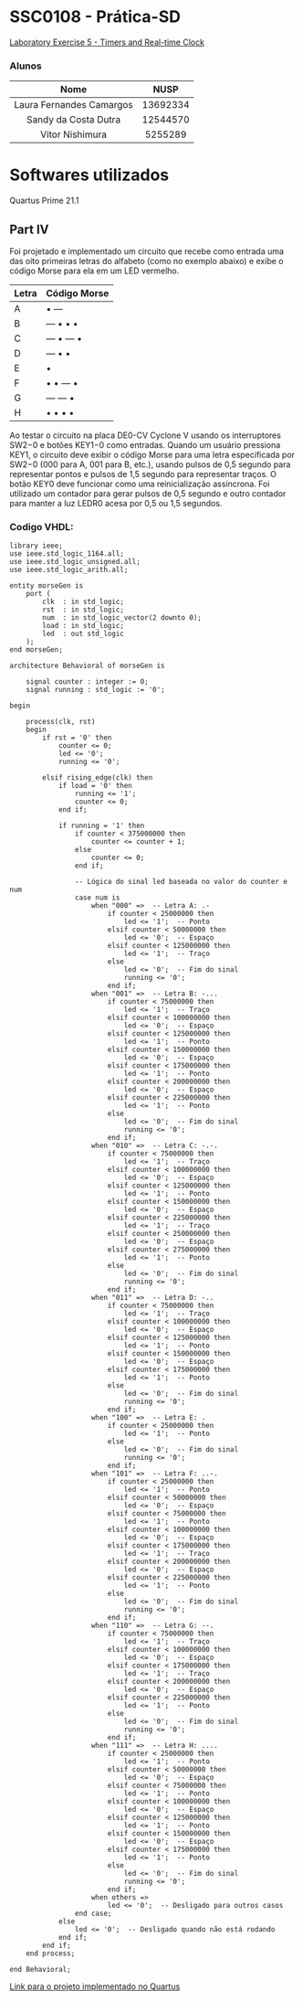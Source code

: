 # SSC0108 - Prática-SD

[Laboratory Exercise 5 - Timers and Real-time Clock](doc/lab5.pdf)

### Alunos

|        Nome                         |    NUSP   |       
|:-----------------------------------:|:---------:|  
|   Laura Fernandes Camargos          |  13692334 |   
|   Sandy da Costa Dutra       	      |  12544570 |   
|   Vitor Nishimura		                |  5255289  | 

# Softwares utilizados

Quartus Prime 21.1 <br>

## Part IV

Foi projetado e implementado um circuito que recebe como entrada uma das oito primeiras letras do alfabeto (como no exemplo abaixo) e exibe o código Morse para ela em um LED vermelho.

| Letra | Código Morse |
|-------|--------------|
| A     | • —          |
| B     | — • • •      |
| C     | — • — •      |
| D     | — • •        |
| E     | •            |
| F     | • • — •      |
| G     | — — •        |
| H     | • • • •      |

Ao testar o circuito na placa DE0-CV Cyclone V usando os interruptores SW2−0 e botões KEY1−0 como entradas. Quando um usuário pressiona KEY1, o circuito deve exibir o código Morse para uma letra especificada por SW2−0 (000 para A, 001 para B, etc.), usando pulsos de 0,5 segundo para representar pontos e pulsos de 1,5 segundo para representar traços. O botão KEY0 deve funcionar como uma reinicialização assíncrona. Foi utilizado um contador para gerar pulsos de 0,5 segundo e outro contador para manter a luz LEDR0 acesa por 0,5 ou 1,5 segundos.

### Codigo VHDL:

```
library ieee;
use ieee.std_logic_1164.all;
use ieee.std_logic_unsigned.all;
use ieee.std_logic_arith.all;

entity morseGen is
	port (
		clk  : in std_logic;
		rst  : in std_logic;
		num  : in std_logic_vector(2 downto 0);
		load : in std_logic;
		led  : out std_logic
	);
end morseGen;

architecture Behavioral of morseGen is

	signal counter : integer := 0;
	signal running : std_logic := '0';

begin

	process(clk, rst)
	begin
		if rst = '0' then
			counter <= 0;
			led <= '0';
			running <= '0';
				
		elsif rising_edge(clk) then
			if load = '0' then
				running <= '1';
				counter <= 0;
			end if;

			if running = '1' then
				if counter < 375000000 then
					counter <= counter + 1;
				else
					counter <= 0;
				end if;

				-- Lógica do sinal led baseada no valor do counter e num
				case num is
					when "000" =>  -- Letra A: .-
						if counter < 25000000 then
							led <= '1';  -- Ponto
						elsif counter < 50000000 then
							led <= '0';  -- Espaço
						elsif counter < 125000000 then
							led <= '1';  -- Traço
						else
							led <= '0';  -- Fim do sinal
							running <= '0';
						end if;
					when "001" =>  -- Letra B: -...
						if counter < 75000000 then
							led <= '1';  -- Traço
						elsif counter < 100000000 then
							led <= '0';  -- Espaço
						elsif counter < 125000000 then
							led <= '1';  -- Ponto
						elsif counter < 150000000 then
							led <= '0';  -- Espaço
						elsif counter < 175000000 then
							led <= '1';  -- Ponto
						elsif counter < 200000000 then
							led <= '0';  -- Espaço
						elsif counter < 225000000 then
							led <= '1';  -- Ponto
						else
							led <= '0';  -- Fim do sinal
							running <= '0';
						end if;
					when "010" =>  -- Letra C: -.-.
						if counter < 75000000 then
							led <= '1';  -- Traço
						elsif counter < 100000000 then
							led <= '0';  -- Espaço
						elsif counter < 125000000 then
							led <= '1';  -- Ponto
						elsif counter < 150000000 then
							led <= '0';  -- Espaço
						elsif counter < 225000000 then
							led <= '1';  -- Traço
						elsif counter < 250000000 then
							led <= '0';  -- Espaço
						elsif counter < 275000000 then
							led <= '1';  -- Ponto
						else
							led <= '0';  -- Fim do sinal
							running <= '0';
						end if;
					when "011" =>  -- Letra D: -..
						if counter < 75000000 then
							led <= '1';  -- Traço
						elsif counter < 100000000 then
							led <= '0';  -- Espaço
						elsif counter < 125000000 then
							led <= '1';  -- Ponto
						elsif counter < 150000000 then
							led <= '0';  -- Espaço
						elsif counter < 175000000 then
							led <= '1';  -- Ponto
						else
							led <= '0';  -- Fim do sinal
							running <= '0';
						end if;
					when "100" =>  -- Letra E: .
						if counter < 25000000 then
							led <= '1';  -- Ponto
						else
							led <= '0';  -- Fim do sinal
							running <= '0';
						end if;
					when "101" =>  -- Letra F: ..-.
						if counter < 25000000 then
							led <= '1';  -- Ponto
						elsif counter < 50000000 then
							led <= '0';  -- Espaço
						elsif counter < 75000000 then
							led <= '1';  -- Ponto
						elsif counter < 100000000 then
							led <= '0';  -- Espaço
						elsif counter < 175000000 then
							led <= '1';  -- Traço
						elsif counter < 200000000 then
							led <= '0';  -- Espaço
						elsif counter < 225000000 then
							led <= '1';  -- Ponto
						else
							led <= '0';  -- Fim do sinal
							running <= '0';
						end if;
					when "110" =>  -- Letra G: --.
						if counter < 75000000 then
							led <= '1';  -- Traço
						elsif counter < 100000000 then
							led <= '0';  -- Espaço
						elsif counter < 175000000 then
							led <= '1';  -- Traço
						elsif counter < 200000000 then
							led <= '0';  -- Espaço
						elsif counter < 225000000 then
							led <= '1';  -- Ponto
						else
							led <= '0';  -- Fim do sinal
							running <= '0';
						end if;
					when "111" =>  -- Letra H: ....
						if counter < 25000000 then
							led <= '1';  -- Ponto
						elsif counter < 50000000 then
							led <= '0';  -- Espaço
						elsif counter < 75000000 then
							led <= '1';  -- Ponto
						elsif counter < 100000000 then
							led <= '0';  -- Espaço
						elsif counter < 125000000 then
							led <= '1';  -- Ponto
						elsif counter < 150000000 then
							led <= '0';  -- Espaço
						elsif counter < 175000000 then
							led <= '1';  -- Ponto
						else
							led <= '0';  -- Fim do sinal
							running <= '0';
						end if;
					when others =>
						led <= '0';  -- Desligado para outros casos
				end case;
			else
				led <= '0';  -- Desligado quando não está rodando
			end if;
		end if;
	end process;

end Behavioral;

```
[Link para o projeto implementado no Quartus](quartus/morse)

